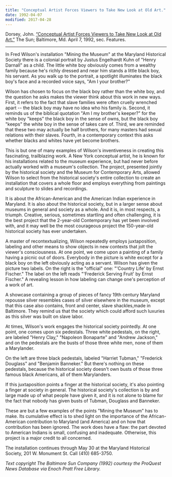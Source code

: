 ```yaml
---
title: "Conceptual Artist Forces Viewers to Take New Look at Old Art."
date: 1992-04-07
modified: 2017-04-28
---
```


Dorsey, John. [“Conceptual Artist Forces Viewers to Take New Look at Old Art.”](https://search.proquest.com/docview/406736795?accountid=10750) The Sun; Baltimore, Md. April 7, 1992, sec. Features.

---

In Fred Wilson's installation "Mining the Museum" at the Maryland Historical Society there is a colonial portrait by Justus Engelhardt Kuhn of "Henry Darnall" as a child. The little white boy obviously comes from a wealthy family because he's richly dressed and near him stands a little black boy, his servant. As you walk up to the portrait, a spotlight illuminates the black boy's face and a recorded voice says, "Am I your brother?"

Wilson has chosen to focus on the black boy rather than the white boy, and the question he asks makes the viewer think about this work in new ways. First, it refers to the fact that slave families were often cruelly wrenched apart -- the black boy may have no idea who his family is. Second, it reminds us of the biblical quotation "Am I my brother's keeper?" for the white boy "keeps" the black boy in the sense of owns, but the black boy "keeps" the white boy in the sense of takes care of. Third, we are reminded that these two may actually be half brothers, for many masters had sexual relations with their slaves. Fourth, in a contemporary context this asks whether blacks and whites have yet become brothers.

This is but one of many examples of Wilson's inventiveness in creating this fascinating, trailblazing work. A New York conceptual artist, he is known for his installations related to the museum experience, but had never before actually worked with a museum's collection. The project, presented jointly by the historical society and the Museum for Contemporary Arts, allowed Wilson to select from the historical society's entire collection to create an installation that covers a whole floor and employs everything from paintings and sculpture to slides and recordings.

It is about the African-American and the American Indian experience in Maryland. It is also about the historical society, but in a larger sense about museums in general and society as a whole. And it is, in most respects, a triumph. Creative, serious, sometimes startling and often challenging, it is the best project that the 2-year-old Contemporary has yet been involved with, and it may well be the most courageous project the 150-year-old historical society has ever undertaken.

A master of recontextualizing, Wilson repeatedly employs juxtaposition, labeling and other means to show objects in new contexts that jolt the viewer's consciousness. At one point, we come upon a painting of a family having a picnic out of doors. Everybody in the picture is white except for a black boy on the left obviously acting as a servant. Wilson has given the picture two labels. On the right is the "official" one: "'Country Life' by Ernst Fischer." The label on the left reads "'Frederick Serving Fruit' by Ernst Fischer." A revealing lesson in how labeling can change one's perception of a work of art.

A showcase containing a group of pieces of fancy 19th century Maryland repousse silver resembles cases of silver elsewhere in the museum, except that this case also contains, front and center, slave shackles,made in Baltimore. They remind us that the society which could afford such luxuries as this silver was built on slave labor.

At times, Wilson's work engages the historical society pointedly. At one point, one comes upon six pedestals. Three white pedestals, on the right, are labeled "Henry Clay," "Napoleon Bonaparte" and "Andrew Jackson," and on the pedestals are the busts of those three white men, none of them a Marylander.

On the left are three black pedestals, labeled "Harriet Tubman," "Frederick Douglass" and "Benjamin Banneker." But there's nothing on these pedestals, because the historical society doesn't own busts of those three famous black Americans, all of them Marylanders.

If this juxtaposition points a finger at the historical society, it's also pointing a finger at society in general. The historical society's collection is by and large made up of what people have given it, and it is not alone to blame for the fact that nobody has given busts of Tubman, Douglass and Banneker.

These are but a few examples of the points "Mining the Museum" has to make. Its cumulative effect is to shed light on the importance of the African-American contribution to Maryland (and America) and on how that contribution has been ignored. The work does have a flaw: the part devoted to American Indians is small, confusing and inadequate. Otherwise, this project is a major credit to all concerned.

The installation continues through May 30 at the Maryland Historical Society, 201 W. Monument St. Call (410) 685-3750.

*Text copyright The Baltimore Sun Company (1992) courtesy the ProQuest News Database via Enoch Pratt Free Library.*
